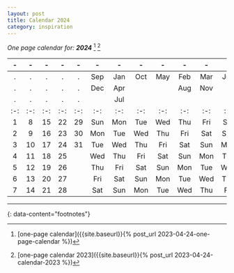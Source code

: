 ```yaml
---
layout: post
title: Calendar 2024
category: inspiration
---
```


_One page calendar for: **2024**_ [^1] [^2]

| - | - | - | - | - | - | - | - | - | - | - | - |
|:-:|:-:|:-:|:-:|:-:|:-:|:-:|:-:|:-:|:-:|:-:|:-:|
| . | . | . | . | . |Sep|Jan|Oct|May|Feb|Mar|Jun|
| . | . | . | . | . |Dec|Apr|   |   |Aug|Nov|   |
| . | . | . | . | . |   |Jul|   |   |   |   |   |
|:-:|:-:|:-:|:-:|:-:|:-:|:-:|:-:|:-:|:-:|:-:|:-:|
| 1 | 8 | 15| 22| 29|Sun|Mon|Tue|Wed|Thu|Fri|Sat|
| 2 | 9 | 16| 23| 30|Mon|Tue|Wed|Thu|Fri|Sat|Sun|
| 3 | 10| 17| 24| 31|Tue|Wed|Thu|Fri|Sat|Sun|Mon|
| 4 | 11| 18| 25|   |Wed|Thu|Fri|Sat|Sun|Mon|Tue|
| 5 | 12| 19| 26|   |Thu|Fri|Sat|Sun|Mon|Tue|Wed|
| 6 | 13| 20| 27|   |Fri|Sat|Sun|Mon|Tue|Wed|Thu|
| 7 | 14| 21| 28|   |Sat|Sun|Mon|Tue|Wed|Thu|Fri|



---
{: data-content="footnotes"}

[^1]: [one-page calendar]({{site.baseurl}}{% post_url 2023-04-24-one-page-calendar %})
[^2]: [one-page calendar 2023]({{site.baseurl}}{% post_url 2023-04-24-calendar-2023 %})
